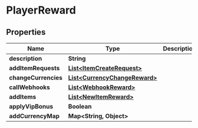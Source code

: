 

# PlayerReward


## Properties

| Name | Type | Description | Notes |
|------------ | ------------- | ------------- | -------------|
|**description** | **String** |  |  [optional] |
|**addItemRequests** | [**List&lt;ItemCreateRequest&gt;**](ItemCreateRequest.md) |  |  [optional] |
|**changeCurrencies** | [**List&lt;CurrencyChangeReward&gt;**](CurrencyChangeReward.md) |  |  [optional] |
|**callWebhooks** | [**List&lt;WebhookReward&gt;**](WebhookReward.md) |  |  [optional] |
|**addItems** | [**List&lt;NewItemReward&gt;**](NewItemReward.md) |  |  [optional] |
|**applyVipBonus** | **Boolean** |  |  [optional] |
|**addCurrencyMap** | **Map&lt;String, Object&gt;** |  |  [optional] |



